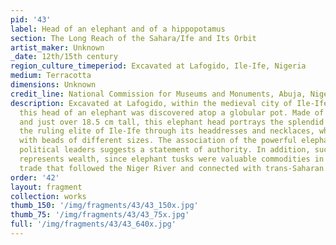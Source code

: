 ```yaml
---
pid: '43'
label: Head of an elephant and of a hippopotamus
section: The Long Reach of the Sahara/Ife and Its Orbit
artist_maker: Unknown
_date: 12th/15th century
region_culture_timeperiod: Excavated at Lafogido, Ile-Ife, Nigeria
medium: Terracotta
dimensions: Unknown
credit_line: National Commission for Museums and Monuments, Abuja, Nigeria
description: Excavated at Lafogido, within the medieval city of Ile-Ife in Nigeria,
  this head of an elephant was discovered atop a globular pot. Made of terracotta
  and just over 18.5 cm tall, this elephant head portrays the splendid regalia of
  the ruling elite of Ile-Ife through its headdresses and necklaces, which are embellished
  with beads of different sizes. The association of the powerful elephant with the
  political leaders suggests a statement of authority. In addition, such an association
  represents wealth, since elephant tusks were valuable commodities in the interregional
  trade that followed the Niger River and connected with trans-Saharan routes of exchange.
order: '42'
layout: fragment
collection: works
thumb_150: '/img/fragments/43/43_150x.jpg'
thumb_75: '/img/fragments/43/43_75x.jpg'
full: '/img/fragments/43/43_640x.jpg'
---
```

